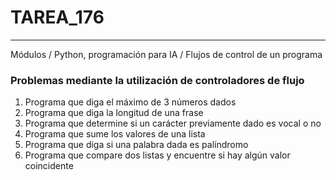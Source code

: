 # TAREA_176
---
Módulos / Python, programación para IA / Flujos de control de un programa
### Problemas mediante la utilización de controladores de flujo
1. Programa que diga el máximo de 3 números dados
2. Programa que diga la longitud de una frase
3. Programa que determine si un carácter previamente dado es vocal o no
4. Programa que sume los valores de una lista
5. Programa que diga si una palabra dada es palíndromo
6. Programa que compare dos listas y encuentre si hay algún valor coincidente
